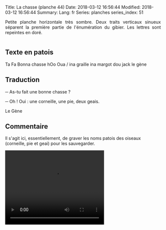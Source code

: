 Title: La chasse (planche 44)
Date: 2018-03-12 16:56:44
Modified: 2018-03-12 16:56:44
Summary: 
Lang: fr
Series: planches
series_index: 51

<p style="text-align:justify;">Petite planche horizontale très
sombre. Deux traits verticaux sinueux séparent la première partie de
l'énumération du gibier. Les lettres sont repeintes en doré.</p>

<figure class="image-block" style="float: center;">
  <img alt="" src="{static}/images/planche_44.png">
  <figcaption style="max-width: 630px"></figcaption>
</figure>

## Texte en patois

Ta Fa Bonna chasse hOo Oua / ina graille ina margot dou jack le gène

## Traduction

─ As-tu fait une bonne chasse ?

─ Oh !  Oui : une corneille, une pie, deux geais.

Le Gène

## Commentaire

Il s'agit ici, essentiellement, de graver les noms patois des oiseaux
(corneille, pie et geai) pour les sauvegarder.

<video width="320" height="240" controls>
  <source src="https://d1njpgd0ygatdn.cloudfront.net/video_44.mp4" type="video/mp4">
</video>
